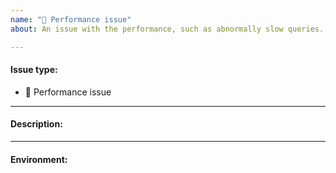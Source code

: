 ```yaml
---
name: "🐌 Performance issue"
about: An issue with the performance, such as abnormally slow queries.

---
```


#### Issue type:

- :snail: Performance issue <!--Don't change this issue type!-->

____
#### Description:

<!--A clear and concise description of what the issue is.-->

____
#### Environment:

<!--Output of the `comunica-sparql -v` command.-->
<!--If running in a development environment, this must be the output of `node ./packages/actor-init-query/bin/query.js -v`-->
